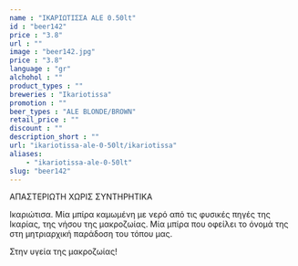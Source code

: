 ```yaml
---
name : "ΙΚΑΡΙΩΤΙΣΣΑ ALE 0.50lt"
id : "beer142"
price : "3.8"
url : ""
image : "beer142.jpg"
price : "3.8"
language : "gr"
alchohol : ""
product_types : ""
breweries : "Ikariotissa"
promotion : ""
beer_types : "ALE BLONDE/BROWN"
retail_price : ""
discount : ""
description_short : ""
url: "ikariotissa-ale-0-50lt/ikariotissa"
aliases: 
    - "ikariotissa-ale-0-50lt"
slug: "beer142"
---
```


ΑΠΑΣΤΕΡΙΩΤΗ ΧΩΡΙΣ ΣΥΝΤΗΡΗΤΙΚΑ

Ικαριώτισα. Μία μπίρα καμωμένη με νερό από τις φυσικές πηγές της Ικαρίας, της νήσου της μακροζωίας. Μία μπίρα που οφείλει το όνομά της στη μητριαρχική παράδοση του τόπου μας.

Στην υγεία της μακροζωίας!